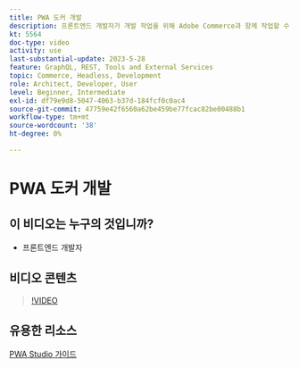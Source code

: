 ```yaml
---
title: PWA 도커 개발
description: 프론트엔드 개발자가 개발 작업을 위해 Adobe Commerce과 함께 작업할 수 있는 도커에서의 PWA 개발에 대해 알아봅니다.
kt: 5564
doc-type: video
activity: use
last-substantial-update: 2023-5-28
feature: GraphQL, REST, Tools and External Services
topic: Commerce, Headless, Development
role: Architect, Developer, User
level: Beginner, Intermediate
exl-id: df79e9d8-5047-4063-b37d-184fcf0c0ac4
source-git-commit: 47759e42f6560a62be459be77fcac82be00488b1
workflow-type: tm+mt
source-wordcount: '38'
ht-degree: 0%

---
```


# PWA 도커 개발

## 이 비디오는 누구의 것입니까?

- 프론트엔드 개발자

## 비디오 콘텐츠

>[!VIDEO](https://video.tv.adobe.com/v/3430972?quality=12&learn=on&captions=kor)

## 유용한 리소스

[PWA Studio 가이드](https://developer.adobe.com/commerce/pwa-studio/)
